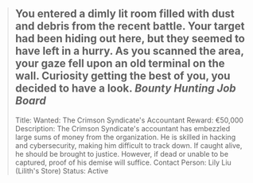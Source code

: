 > You entered a dimly lit room filled with dust and debris from the recent battle. Your target had been hiding out here, but they seemed to have left in a hurry. As you scanned the area, your gaze fell upon an old terminal on the wall. Curiosity getting the best of you, you decided to have a look.
> *Bounty Hunting Job Board*
> ---
> Title: Wanted: The Crimson Syndicate's Accountant
> Reward: €50,000
> Description: The Crimson Syndicate's accountant has embezzled large sums of money from the organization. He is skilled in hacking and cybersecurity, making him difficult to track down. If caught alive, he should be brought to justice. However, if dead or unable to be captured, proof of his demise will suffice.
> Contact Person: Lily Liu (Lilith's Store)
> Status: Active
